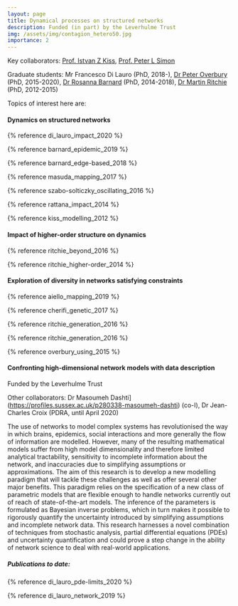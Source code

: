```yaml
---
layout: page
title: Dynamical processes on structured networks
description: Funded (in part) by the Leverhulme Trust
img: /assets/img/contagion_hetero50.jpg
importance: 2
---
```




Key collaborators: [Prof. Istvan Z Kiss](https://profiles.sussex.ac.uk/p211073-istvan-kiss/), [Prof. Peter L Simon](https://scholar.google.co.uk/citations?user=LUsxW1wAAAAJ&hl=en)

Graduate students: Mr Francesco Di Lauro (PhD, 2018-), [Dr Peter Overbury](https://profiles.sussex.ac.uk/p246115-peter-overbury) (PhD, 2015-2020), [Dr Rosanna Barnard](https://www.linkedin.com/in/rosanna-barnard-3a09a064/) (PhD, 2014-2018), [Dr Martin Ritchie](https://www.linkedin.com/in/martin-ritchie-724577117/) (PhD, 2012-2015)

Topics of interest here are: 

<h4>Dynamics on structured networks</h4>

{% reference di_lauro_impact_2020 %}

{% reference barnard_epidemic_2019 %}

{% reference barnard_edge-based_2018 %}

{% reference masuda_mapping_2017 %}

{% reference szabo-solticzky_oscillating_2016 %}

{% reference rattana_impact_2014 %}

{% reference kiss_modelling_2012 %}

<h4>Impact of higher-order structure on dynamics</h4>

{% reference ritchie_beyond_2016 %}

{% reference ritchie_higher-order_2014 %}

<h4>Exploration of diversity in networks satisfying constraints</h4>

{% reference aiello_mapping_2019 %}

{% reference cherifi_genetic_2017 %}

{% reference ritchie_generation_2016 %}

{% reference ritchie_generation_2016 %}

{% reference overbury_using_2015 %}



<h4>Confronting high-dimensional network models with data
    description</h4>

Funded by the Leverhulme Trust

Other collaborators:  Dr Masoumeh Dashti](https://profiles.sussex.ac.uk/p280338-masoumeh-dashti) (co-I), Dr Jean-Charles Croix (PDRA, until April 2020)

The use of networks to model complex systems has revolutionised the way in which brains, epidemics, social interactions and more generally the flow of information are modelled. However, many of the resulting mathematical models suffer from high model dimensionality and therefore limited analytical tractability, sensitivity to incomplete information about the network, and inaccuracies due to simplifying assumptions or approximations. The aim of this research is to develop a new modelling paradigm that will tackle these challenges as well as offer several other major benefits. This paradigm relies on the specification of a new class of parametric models that are flexible enough to handle networks currently out of reach of state-of-the-art models. The inference of the parameters is formulated as Bayesian inverse problems, which in turn makes it possible to rigorously quantify the uncertainty introduced by simplifying assumptions and incomplete network data. This research harnesses a novel combination of techniques from stochastic analysis, partial differential equations (PDEs) and uncertainty quantification and could prove a step change in the ability of network science to deal with real-world applications.

<h5>Publications to date:</h5>

{% reference di_lauro_pde-limits_2020 %}

{% reference di_lauro_network_2019 %}

